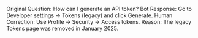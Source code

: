 Original Question: How can I generate an API token?
Bot Response: Go to Developer settings → Tokens (legacy) and click Generate.
Human Correction: Use Profile → Security → Access tokens.
Reason: The legacy Tokens page was removed in January 2025.
